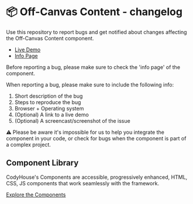 # 📦 Off-Canvas Content - changelog

Use this repository to report bugs and get notified about changes affecting the Off-Canvas Content component.

- [Live Demo](https://codyhouse.co/ds/components/app/off-canvas-content)
- [Info Page](https://codyhouse.co/ds/components/info/off-canvas-content)

Before reporting a bug, please make sure to check the 'info page' of the component. 

When reporting a bug, please make sure to include the following info:

1. Short description of the bug
2. Steps to reproduce the bug
3. Browser + Operating system
4. (Optional) A link to a live demo
5. (Optional) A screencast/screenshot of the issue

⚠️ Please be aware it's impossible for us to help you integrate the component in your code, or check for bugs when the component is part of a complex project.

## Component Library

CodyHouse's Components are accessible, progressively enhanced, HTML, CSS, JS components that work seamlessly with the framework.

[Explore the Components](https://codyhouse.co/ds/components)
